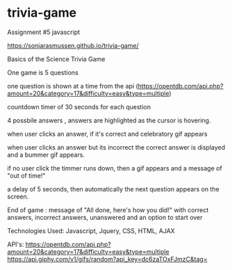 # trivia-game
Assignment #5 javascript

 https://sonjarasmussen.github.io/trivia-game/

Basics of the Science Trivia Game

One game is 5 questions

one question is shown at a time from the api (https://opentdb.com/api.php?amount=20&category=17&difficulty=easy&type=multiple)

countdown timer of 30 seconds for each question

4 possbile answers , answers are highlighted as the cursor is hovering.

when user clicks an answer, if it's correct and celebratory gif appears 

when user clicks an answer but its incorrect the correct answer is displayed and a bummer gif appears. 

if no user click the timmer runs down, then  a gif appears and a message of "out of time!" 

a delay of 5 seconds, then automatically the next question appears on the screen.  

End of game : message of "All done, here's how you did!" with correct answers, incorrect answers, unanswered and an option to start over

Technologies Used:
Javascript, Jquery, CSS, HTML, AJAX

API's:
https://opentdb.com/api.php?amount=20&category=17&difficulty=easy&type=multiple
https://api.giphy.com/v1/gifs/random?api_key=dc6zaTOxFJmzC&tag=





